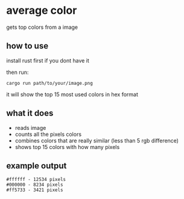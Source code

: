 # average color

gets top colors from a image

## how to use

install rust first if you dont have it

then run:

```
cargo run path/to/your/image.png
```

it will show the top 15 most used colors in hex format

## what it does

- reads image
- counts all the pixels colors
- combines colors that are really similar (less than 5 rgb difference)
- shows top 15 colors with how many pixels

## example output

```
#ffffff - 12534 pixels
#000000 - 8234 pixels
#ff5733 - 3421 pixels
```